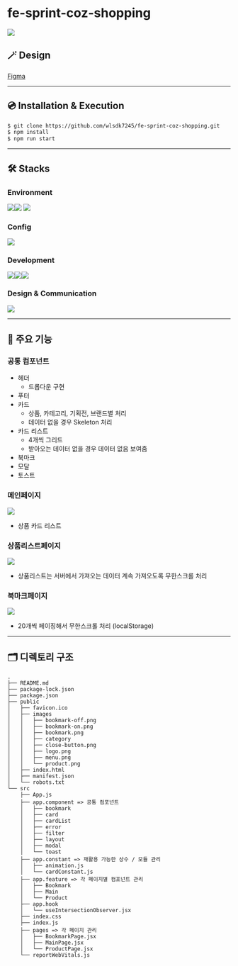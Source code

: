 # fe-sprint-coz-shopping

![](https://velog.velcdn.com/images/wlsdk0313/post/5d782abc-4ba9-458d-833e-6d883567acf0/image.png)

## 🪄 Design

[Figma](https://www.figma.com/file/TfWAvMXegGEJiS3etqOSfs/FE-S4-project?type=design&node-id=3-77&t=GGO2lDHX8PKF92Aq-0)

---

## 💿 Installation & Execution

```bash
$ git clone https://github.com/wlsdk7245/fe-sprint-coz-shopping.git
$ npm install
$ npm run start
```

---

## 🛠 Stacks

### Environment

<img src="https://img.shields.io/badge/VISUAL STUDIO CODE-007ACC?style=for-the-badge&logo=visualstudiocode&logoColor=white"><img src="https://img.shields.io/badge/GIT-F05032?style=for-the-badge&logo=git&logoColor=white">
<img src="https://img.shields.io/badge/GITHUB-181717?style=for-the-badge&logo=github&logoColor=white">

### Config

<img src="https://img.shields.io/badge/NPM-CB3837?style=for-the-badge&logo=npm&logoColor=white">

### Development

<img src="https://img.shields.io/badge/JAVASCRIPT-F7DF1E?style=for-the-badge&logo=javascript&logoColor=000000"><img src="https://img.shields.io/badge/REACT-61DAFB?style=for-the-badge&logo=react&logoColor=000000"><img src="https://img.shields.io/badge/STYLEDCOMPONENTS-DB7093?style=for-the-badge&logo=styledcomponents&logoColor=white">

### Design & Communication

<img src="https://img.shields.io/badge/figma-F24E1E?style=for-the-badge&logo=figma&logoColor=white">

---

## 📓 주요 기능

### 공통 컴포넌트

- 헤더
  - 드롭다운 구현
- 푸터
- 카드
  - 상품, 카테고리, 기획전, 브랜드별 처리
  - 데이터 없을 경우 Skeleton 처리
- 카드 리스트
  - 4개씩 그리드
  - 받아오는 데이터 없을 경우 데이터 없음 보여줌
- 북마크
- 모달
- 토스트

### 메인페이지

![](https://velog.velcdn.com/images/wlsdk0313/post/25b96e08-622a-42d2-baca-e88f47ead8b2/image.png)

- 상품 카드 리스트

### 상품리스트페이지

![](https://velog.velcdn.com/images/wlsdk0313/post/30b01cde-a966-421a-8317-5a8c164af8eb/image.png)

- 상품리스트는 서버에서 가져오는 데이터 계속 가져오도록 무한스크롤 처리

### 북마크페이지

![](https://velog.velcdn.com/images/wlsdk0313/post/da527ff6-b518-4ca0-8cc4-0855383609c5/image.png)

- 20개씩 페이징해서 무한스크롤 처리 (localStorage)

---

## 🗂 디렉토리 구조

```
.
├── README.md
├── package-lock.json
├── package.json
├── public
│   ├── favicon.ico
│   ├── images
│   │   ├── bookmark-off.png
│   │   ├── bookmark-on.png
│   │   ├── bookmark.png
│   │   ├── category
│   │   ├── close-button.png
│   │   ├── logo.png
│   │   ├── menu.png
│   │   └── product.png
│   ├── index.html
│   ├── manifest.json
│   └── robots.txt
└── src
    ├── App.js
    ├── app.component => 공통 컴포넌트
    │   ├── bookmark
    │   ├── card
    │   ├── cardList
    │   ├── error
    │   ├── filter
    │   ├── layout
    │   ├── modal
    │   └── toast
    ├── app.constant => 재활용 가능한 상수 / 모듈 관리
    │   ├── animation.js
    │   └── cardConstant.js
    ├── app.feature => 각 페이지별 컴포넌트 관리
    │   ├── Bookmark
    │   ├── Main
    │   └── Product
    ├── app.hook
    │   └── useIntersectionObserver.jsx
    ├── index.css
    ├── index.js
    ├── pages => 각 페이지 관리
    │   ├── BookmarkPage.jsx
    │   ├── MainPage.jsx
    │   └── ProductPage.jsx
    └── reportWebVitals.js
```
